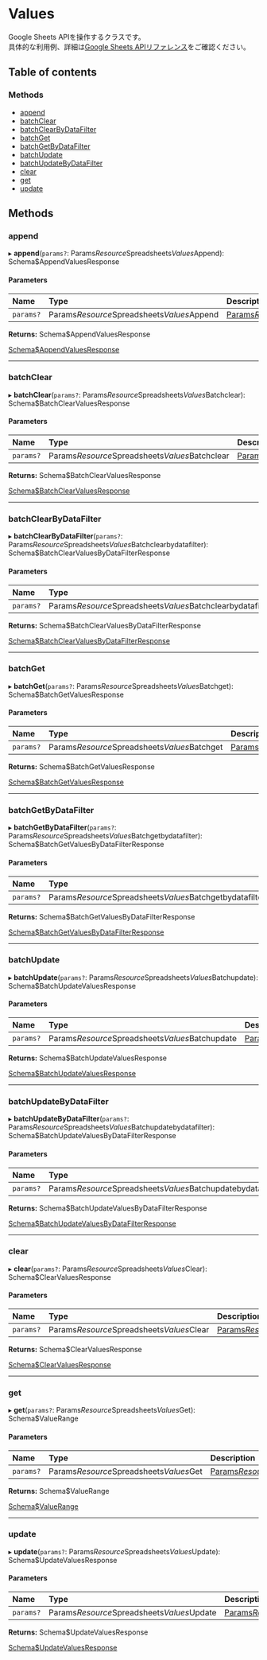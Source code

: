 # Values


Google Sheets APIを操作するクラスです。<br>具体的な利用例、詳細は[Google Sheets APIリファレンス](https://developers.google.com/sheets/api/reference/rest)をご確認ください。

## Table of contents

### Methods

- [append](values.md#append)
- [batchClear](values.md#batchclear)
- [batchClearByDataFilter](values.md#batchclearbydatafilter)
- [batchGet](values.md#batchget)
- [batchGetByDataFilter](values.md#batchgetbydatafilter)
- [batchUpdate](values.md#batchupdate)
- [batchUpdateByDataFilter](values.md#batchupdatebydatafilter)
- [clear](values.md#clear)
- [get](values.md#get)
- [update](values.md#update)

## Methods

### append

▸ **append**(`params?`: Params$Resource$Spreadsheets$Values$Append): Schema$AppendValuesResponse

#### Parameters

| Name | Type | Description |
| :------ | :------ | :------ |
| `params?` | Params$Resource$Spreadsheets$Values$Append | <a href="https://googleapis.dev/nodejs/googleapis/66.0.0/sheets/interfaces/Params$Resource$Spreadsheets$Values$Append.html">Params$Resource$Spreadsheets$Values$Append</a> |

**Returns:** Schema$AppendValuesResponse

<a href="https://googleapis.dev/nodejs/googleapis/66.0.0/sheets/interfaces/Schema$AppendValuesResponse.html">Schema$AppendValuesResponse</a>

___

### batchClear

▸ **batchClear**(`params?`: Params$Resource$Spreadsheets$Values$Batchclear): Schema$BatchClearValuesResponse

#### Parameters

| Name | Type | Description |
| :------ | :------ | :------ |
| `params?` | Params$Resource$Spreadsheets$Values$Batchclear | <a href="https://googleapis.dev/nodejs/googleapis/66.0.0/sheets/interfaces/Params$Resource$Spreadsheets$Values$Batchclear.html">Params$Resource$Spreadsheets$Values$Batchclear</a> |

**Returns:** Schema$BatchClearValuesResponse

<a href="https://googleapis.dev/nodejs/googleapis/66.0.0/sheets/interfaces/Schema$BatchClearValuesResponse.html">Schema$BatchClearValuesResponse</a>

___

### batchClearByDataFilter

▸ **batchClearByDataFilter**(`params?`: Params$Resource$Spreadsheets$Values$Batchclearbydatafilter): Schema$BatchClearValuesByDataFilterResponse

#### Parameters

| Name | Type | Description |
| :------ | :------ | :------ |
| `params?` | Params$Resource$Spreadsheets$Values$Batchclearbydatafilter | <a href="https://googleapis.dev/nodejs/googleapis/66.0.0/sheets/interfaces/Params$Resource$Spreadsheets$Values$Batchclearbydatafilter.html">Params$Resource$Spreadsheets$Values$Batchclearbydatafilter</a> |

**Returns:** Schema$BatchClearValuesByDataFilterResponse

<a href="https://googleapis.dev/nodejs/googleapis/66.0.0/sheets/interfaces/Schema$BatchClearValuesByDataFilterResponse.html">Schema$BatchClearValuesByDataFilterResponse</a>

___

### batchGet

▸ **batchGet**(`params?`: Params$Resource$Spreadsheets$Values$Batchget): Schema$BatchGetValuesResponse

#### Parameters

| Name | Type | Description |
| :------ | :------ | :------ |
| `params?` | Params$Resource$Spreadsheets$Values$Batchget | <a href="https://googleapis.dev/nodejs/googleapis/66.0.0/sheets/interfaces/Params$Resource$Spreadsheets$Values$Batchget.html">Params$Resource$Spreadsheets$Values$Batchget</a> |

**Returns:** Schema$BatchGetValuesResponse

<a href="https://googleapis.dev/nodejs/googleapis/66.0.0/sheets/interfaces/Schema$BatchGetValuesResponse.html">Schema$BatchGetValuesResponse</a>

___

### batchGetByDataFilter

▸ **batchGetByDataFilter**(`params?`: Params$Resource$Spreadsheets$Values$Batchgetbydatafilter): Schema$BatchGetValuesByDataFilterResponse

#### Parameters

| Name | Type | Description |
| :------ | :------ | :------ |
| `params?` | Params$Resource$Spreadsheets$Values$Batchgetbydatafilter | <a href="https://googleapis.dev/nodejs/googleapis/66.0.0/sheets/interfaces/Params$Resource$Spreadsheets$Values$Batchgetbydatafilter.html">Params$Resource$Spreadsheets$Values$Batchgetbydatafilter</a> |

**Returns:** Schema$BatchGetValuesByDataFilterResponse

<a href="https://googleapis.dev/nodejs/googleapis/66.0.0/sheets/interfaces/Schema$BatchGetValuesByDataFilterResponse.html">Schema$BatchGetValuesByDataFilterResponse</a>

___

### batchUpdate

▸ **batchUpdate**(`params?`: Params$Resource$Spreadsheets$Values$Batchupdate): Schema$BatchUpdateValuesResponse

#### Parameters

| Name | Type | Description |
| :------ | :------ | :------ |
| `params?` | Params$Resource$Spreadsheets$Values$Batchupdate | <a href="https://googleapis.dev/nodejs/googleapis/66.0.0/sheets/interfaces/Params$Resource$Spreadsheets$Values$Batchupdate.html">Params$Resource$Spreadsheets$Values$Batchupdate</a> |

**Returns:** Schema$BatchUpdateValuesResponse

<a href="https://googleapis.dev/nodejs/googleapis/66.0.0/sheets/interfaces/Schema$BatchUpdateValuesResponse.html">Schema$BatchUpdateValuesResponse</a>

___

### batchUpdateByDataFilter

▸ **batchUpdateByDataFilter**(`params?`: Params$Resource$Spreadsheets$Values$Batchupdatebydatafilter): Schema$BatchUpdateValuesByDataFilterResponse

#### Parameters

| Name | Type | Description |
| :------ | :------ | :------ |
| `params?` | Params$Resource$Spreadsheets$Values$Batchupdatebydatafilter | <a href="https://googleapis.dev/nodejs/googleapis/66.0.0/sheets/interfaces/Params$Resource$Spreadsheets$Values$Batchupdatebydatafilter.html">Params$Resource$Spreadsheets$Values$Batchupdatebydatafilter</a> |

**Returns:** Schema$BatchUpdateValuesByDataFilterResponse

<a href="https://googleapis.dev/nodejs/googleapis/66.0.0/sheets/interfaces/Schema$BatchUpdateValuesByDataFilterResponse.html">Schema$BatchUpdateValuesByDataFilterResponse</a>

___

### clear

▸ **clear**(`params?`: Params$Resource$Spreadsheets$Values$Clear): Schema$ClearValuesResponse

#### Parameters

| Name | Type | Description |
| :------ | :------ | :------ |
| `params?` | Params$Resource$Spreadsheets$Values$Clear | <a href="https://googleapis.dev/nodejs/googleapis/66.0.0/sheets/interfaces/Params$Resource$Spreadsheets$Values$Clear.html">Params$Resource$Spreadsheets$Values$Clear</a> |

**Returns:** Schema$ClearValuesResponse

<a href="https://googleapis.dev/nodejs/googleapis/66.0.0/sheets/interfaces/Schema$ClearValuesResponse.html">Schema$ClearValuesResponse</a>

___

### get

▸ **get**(`params?`: Params$Resource$Spreadsheets$Values$Get): Schema$ValueRange

#### Parameters

| Name | Type | Description |
| :------ | :------ | :------ |
| `params?` | Params$Resource$Spreadsheets$Values$Get | <a href="https://googleapis.dev/nodejs/googleapis/66.0.0/sheets/interfaces/Params$Resource$Spreadsheets$Values$Get.html">Params$Resource$Spreadsheets$Values$Get</a> |

**Returns:** Schema$ValueRange

<a href="https://googleapis.dev/nodejs/googleapis/66.0.0/sheets/interfaces/Schema$ValueRange.html">Schema$ValueRange</a>

___

### update

▸ **update**(`params?`: Params$Resource$Spreadsheets$Values$Update): Schema$UpdateValuesResponse

#### Parameters

| Name | Type | Description |
| :------ | :------ | :------ |
| `params?` | Params$Resource$Spreadsheets$Values$Update | <a href="https://googleapis.dev/nodejs/googleapis/66.0.0/sheets/interfaces/Params$Resource$Spreadsheets$Values$Update.html">Params$Resource$Spreadsheets$Values$Update</a> |

**Returns:** Schema$UpdateValuesResponse

<a href="https://googleapis.dev/nodejs/googleapis/66.0.0/sheets/interfaces/Schema$UpdateValuesResponse.html">Schema$UpdateValuesResponse</a>
